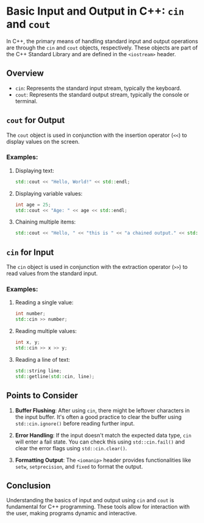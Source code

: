 
# Basic Input and Output in C++: `cin` and `cout`

In C++, the primary means of handling standard input and output operations are through the `cin` and `cout` objects, respectively. These objects are part of the C++ Standard Library and are defined in the `<iostream>` header.

## Overview

- `cin`: Represents the standard input stream, typically the keyboard.
- `cout`: Represents the standard output stream, typically the console or terminal.

## `cout` for Output

The `cout` object is used in conjunction with the insertion operator (`<<`) to display values on the screen.

### Examples:

1. Displaying text:
   ```cpp
   std::cout << "Hello, World!" << std::endl;
   ```

2. Displaying variable values:
   ```cpp
   int age = 25;
   std::cout << "Age: " << age << std::endl;
   ```

3. Chaining multiple items:
   ```cpp
   std::cout << "Hello, " << "this is " << "a chained output." << std::endl;
   ```

## `cin` for Input

The `cin` object is used in conjunction with the extraction operator (`>>`) to read values from the standard input.

### Examples:

1. Reading a single value:
   ```cpp
   int number;
   std::cin >> number;
   ```

2. Reading multiple values:
   ```cpp
   int x, y;
   std::cin >> x >> y;
   ```

3. Reading a line of text:
   ```cpp
   std::string line;
   std::getline(std::cin, line);
   ```

## Points to Consider

1. **Buffer Flushing**: After using `cin`, there might be leftover characters in the input buffer. It's often a good practice to clear the buffer using `std::cin.ignore()` before reading further input.

2. **Error Handling**: If the input doesn't match the expected data type, `cin` will enter a fail state. You can check this using `std::cin.fail()` and clear the error flags using `std::cin.clear()`.

3. **Formatting Output**: The `<iomanip>` header provides functionalities like `setw`, `setprecision`, and `fixed` to format the output.

## Conclusion

Understanding the basics of input and output using `cin` and `cout` is fundamental for C++ programming. These tools allow for interaction with the user, making programs dynamic and interactive.

